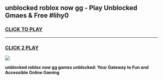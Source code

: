 
## unblocked roblox now gg - Play Unblocked Gmaes & Free #lihy0
<h3>
<a href="https://news.freeplayer.one?title=unblocked_roblox_now_gg&ref=27F">CLICK TO PLAY</a></h3>
<hr>

<h3>
<a href="https://news.freeplayer.one?title=unblocked_roblox_now_gg&ref=27F">CLICK 2 PLAY</a>
  
</h3>

<a href="https://news.freeplayer.one?title=unblocked_roblox_now_gg&ref=27F/"><img src="https://clearcache.store/games.png"></a>


**unblocked roblox now gg games unblocked: Your Gateway to Fun and Accessible Online Gaming**

